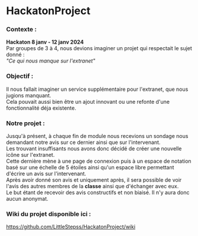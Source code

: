 # HackatonProject  

### Contexte :  
**Hackaton 8 janv - 12 janv 2024**  
Par groupes de 3 à 4, nous devions imaginer un projet qui respectait le sujet donné :  
*"Ce qui nous manque sur l'extranet"*  

### Objectif :  
Il nous fallait imaginer un service supplémentaire pour l'extranet, que nous jugions manquant.  
Cela pouvait aussi bien être un ajout innovant ou une refonte d'une fonctionnalité déja existente.  

### Notre projet :    
Jusqu'à présent, à chaque fin de module nous recevions un sondage nous demandant notre avis sur ce dernier ainsi que sur l'intervenant.  
Les trouvant insuffisants nous avons donc décidé de créer une nouvelle icône sur l'extranet.  
Cette dernière mène à une page de connexion puis à un espace de notation basé sur une échelle de 5 étoiles ainsi qu'un espace libre permettant d'écrire un avis sur l'intervenant.  
Après avoir donné son avis et uniquement après, il sera possible de voir l'avis des autres membres de la **classe** ainsi que d'échanger avec eux.  
Le but étant de recevoir des avis constructifs et non biaisé. Il n'y aura donc aucun anonymat.  

### Wiki du projet disponible ici :
https://github.com/LittleStepss/HackatonProject/wiki